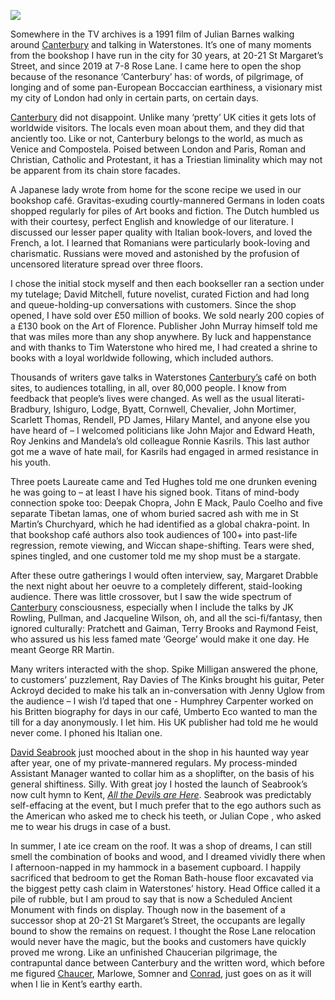 <a href="https://dev.visual-essays.app"><img src="https://dev-visual-essays.netlify.app/images/ve-button.png"></a>
<param ve-config title="Waterstones, Canterbury, 1990 to 2020" author="Dr. Martin Latham" layout="vtl" 
banner="/images/banners/21c.jpg">

<param ve-entity eid="Q29303" aliases="Canterbury">

Somewhere in the TV archives is a 1991 film of Julian Barnes walking around [Canterbury](/20c/20c-Canterbury) and talking in Waterstones. It’s one of many moments from the bookshop I have run in the city for 30 years, at 20-21 St Margaret’s Street, and since 2019 at 7-8 Rose Lane. I came here to open the shop because of the resonance ‘Canterbury’ has: of words, of pilgrimage, of longing and of some pan-European Boccaccian earthiness, a visionary mist my city of London had only in certain parts, on certain days.
<param ve-image url="images/Waterstones March 2021 MJC.jpg" label="Waterstones, Rose Lane, Canterbury" attribution="Photogaphed by Martin Crowther, March 2021"> 

[Canterbury](/20c/20c-Canterbury) did not disappoint. Unlike many ‘pretty’ UK cities it gets lots of worldwide visitors. The locals even moan about them, and they did that anciently too. Like or not, Canterbury belongs to the world, as much as Venice and Compostela. Poised between London and Paris, Roman and Christian, Catholic and Protestant,  it has a Triestian liminality which may not be apparent from its chain store facades.
<param ve-image url="images/Spade House.jpg" label="Spade House" attribution="By permission of Alan Taylor, Folkestone Local History Society"> 

A Japanese lady wrote from home for the scone recipe we used in our bookshop café. Gravitas-exuding courtly-mannered Germans in loden coats shopped regularly for piles of Art books and fiction. The Dutch humbled us with their courtesy, perfect English and knowledge of our literature. I discussed our lesser paper quality with Italian book-lovers, and loved the French, a lot. I learned that Romanians were particularly book-loving and charismatic. Russians were moved and astonished by the profusion of uncensored literature spread over three floors.
<param ve-image url="images/Spade House.jpg" label="Spade House" attribution="By permission of Alan Taylor, Folkestone Local History Society"> 

I chose the initial stock myself and then each bookseller ran a section under my tutelage; David Mitchell, future novelist, curated Fiction and had long and queue-holding-up conversations with customers. Since the shop opened, I have sold over £50 million of books. We sold nearly 200 copies of a £130 book on the Art of Florence. Publisher John Murray himself told me that was miles more than any shop anywhere. By luck and happenstance and with thanks to Tim Waterstone who hired me, I had created a shrine to books with a loyal worldwide following, which included authors. 
<param ve-image url="images/Waterstones A. S. Byatt.JPG" label="A.S.Byatt" attribution="Photographed by Matt McArdle"> 

Thousands of writers gave talks in Waterstones [Canterbury’s](/20c/20c-Canterbury)  café on both sites, to audiences totalling, in all, over 80,000 people. I know from feedback that people’s lives were changed. As well as the usual literati- Bradbury, Ishiguro, Lodge, Byatt, Cornwell, Chevalier, John Mortimer, Scarlett Thomas, Rendell, PD James, Hilary Mantel, and anyone else you have heard of – I welcomed politicians like John Major and Edward Heath, Roy Jenkins and Mandela’s old colleague Ronnie Kasrils. This last author got me a wave of hate mail, for Kasrils had engaged in armed resistance in his youth. 
<param ve-image url="images/Waterstones Roy Jenkins.jpg" label="Roy Jenkins" attribution="Photograph by Matt McArdle"> 

Three poets Laureate came and Ted Hughes told me one drunken evening he was going to – at least I have his signed book. Titans of mind-body connection spoke too: Deepak Chopra, John E Mack, Paulo Coelho and five separate Tibetan lamas, one of whom buried sacred ash with me in St Martin’s Churchyard, which he had identified as a global chakra-point. In that bookshop café authors also took audiences of 100+ into past-life regression, remote viewing, and Wiccan shape-shifting. Tears were shed, spines tingled, and one customer told me my shop must be a stargate. 
<param ve-image url="images/Waterstones rocking horses.jpg" label="Waterstones rocking horses"> 

After these outre gatherings I would often interview, say, Margaret Drabble the next night about her oeuvre to a completely different, staid-looking audience. There was little crossover, but I saw the wide spectrum of [Canterbury](/20c/20c-Canterbury) consciousness, especially when I include the talks by JK Rowling, Pullman, and Jacqueline Wilson, oh, and all the sci-fi/fantasy, then ignored culturally: Pratchett and Gaiman, Terry Brooks and Raymond Feist, who assured us his less famed mate ‘George’ would make it one day. He meant George RR Martin.
<param ve-image url="images/Waterstones JK Rowling.jpg" label="JK Rowling" attribution="Photograph by Matt McArdle"> 

Many writers interacted with the shop. Spike Milligan answered the phone, to customers’ puzzlement, Ray Davies of The Kinks brought his guitar, Peter Ackroyd decided to make his talk an in-conversation with Jenny Uglow from the audience – I wish I’d taped that one - Humphrey Carpenter worked on his Britten biography for days in our café, Umberto Eco wanted to man the till for a day anonymously. I let him. His UK publisher had told me he would never come. I phoned his Italian one.
<param ve-image url="images/Waterstones ECO.jpg" label="Umberto Eco" attribution="Photograph by Matt McArdle"> 

[David Seabrook](/21c/21c-seabrook-biography) just mooched about in the shop in his haunted way year after year, one of my private-mannered regulars. My process-minded Assistant Manager wanted to collar him as a shoplifter, on the basis of his general shiftiness. Silly. With great joy I hosted the launch of Seabrook’s now cult hymn to Kent, [_All the Devils are Here_](/21c/21c-seabrook-biography). Seabrook was predictably self-effacing at the event, but I much prefer that to the ego authors such as the American who asked me to check his teeth, or Julian Cope , who asked me to wear his drugs in case of a bust.
<param ve-image url="images/Spade House.jpg" label="Spade House" attribution="By permission of Alan Taylor, Folkestone Local History Society"> 

In summer, I ate ice cream on the roof. It was a shop of dreams, I can still smell the combination of books and wood, and I dreamed vividly there when I afternoon-napped in my hammock in a basement cupboard. I happily sacrificed that bedroom to get the Roman Bath-house floor excavated via the biggest petty cash claim in Waterstones’ history. Head Office called it a pile of rubble, but I am proud to say that is now a Scheduled Ancient Monument with finds on display. Though now in the basement of a successor shop at 20-21 St Margaret’s Street, the occupants are legally bound to show the remains on request. I thought the Rose Lane relocation would never have the magic, but the books and customers have quickly proved me wrong. Like an unfinished Chaucerian pilgrimage, the contrapuntal dance between Canterbury and the written word, which before me figured [Chaucer](/14c/14c-chaucer), Marlowe, Somner and [Conrad](/19c/19c-conrad-biography), just goes on as it will when I lie in Kent’s earthy earth.
<param ve-image url="images/Former site of Waterstones March 2021 MJC.jpg" label="20-21 St Margaret's Street" attribution="Photogaphed by Martin Crowther, March 2021"> 

